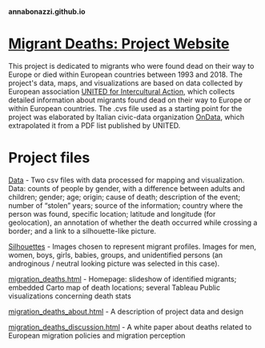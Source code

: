 <strong>annabonazzi.github.io</strong>
# <strong><a href="https://annabonazzi.github.io/migration_deaths_about.html">Migrant Deaths: Project Website</a></strong>


This project is dedicated to migrants who were found dead on their way to Europe or died within European countries between 1993 and 2018. The project's data, maps, and visualizations are based on data collected by European association <a href="http://www.unitedagainstracism.org/">UNITED for Intercultural Action</a>, which collects detailed information about migrants found dead on their way to Europe or within European countries. The .cvs file used as a starting point for the project was elaborated by Italian civic-data organization <a href="https://github.com/ondata/the-list">OnData</a>, which extrapolated it from a PDF list published by UNITED. 

# Project files
<a href="/data">Data</a> - Two csv files with data processed for mapping and visualization. Data: counts of people by gender, with a difference between adults and children; gender; age; origin; cause of death; description of the event; number of “stolen” years; source of the information; country where the person was found, specific location; latitude and longitude (for geolocation), an annotation of whether the death occurred while crossing a border; and a link to a silhouette-like picture.

<a href="/silhouettes">Silhouettes</a> - Images chosen to represent migrant profiles. Images for men, women, boys, girls, babies, groups, and unidentified persons (an androginous / neutral looking picture was selected in this case).

<a href="/migration_deaths.html">migration_deaths.html</a> - Homepage: slideshow of identified migrants; embedded Carto map of death locations; several Tableau Public visualizations concerning death stats

<a href="/migration_deaths_about.html">migration_deaths_about.html</a> - A description of project data and design

<a href="/migration_deaths_discussion.html">migration_deaths_discussion.html</a> - A white paper about deaths related to European migration policies and migration perception

